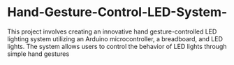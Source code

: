 # Hand-Gesture-Control-LED-System-
This project involves creating an innovative hand gesture-controlled LED lighting system utilizing an Arduino microcontroller, a breadboard, and LED lights. The system allows users to control the behavior of LED lights through simple hand gestures
